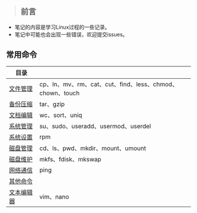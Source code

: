 > ## 前言  
* 笔记的内容是学习Linux过程的一些记录。
* 笔记中可能也会出现一些错误，欢迎提交issues。

## 常用命令
|目录|  |
|--------|--------|
|[文件管理](https://github.com/1023byte/Learning-Linux/blob/master/command/00.md)|cp、ln、mv、rm、cat、cut、find、less、chmod、chown、touch|
|[备份压缩]()|tar、gzip|
|[文档编辑]()|wc、sort、uniq|
|[系统管理]()|su、sudo、useradd、usermod、userdel|
|[系统设置](https://github.com/1023byte/Learning-Linux/blob/master/command/04.md)|rpm|
|[磁盘管理]()|cd、ls、pwd、mkdir、mount、umount|
|[磁盘维护]()|mkfs、fdisk、mkswap|
|[网络通信]()|ping|
|[其他命令]()|
|[文本编辑器]()|vim、nano|

